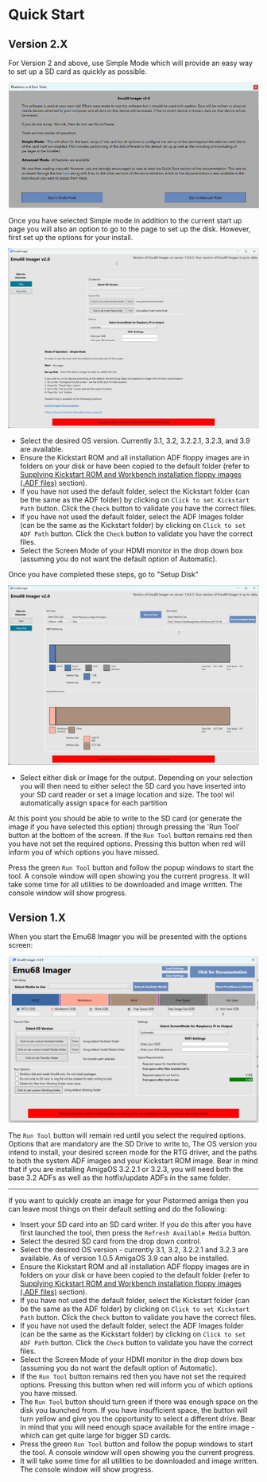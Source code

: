 # Quick Start

## Version 2.X

For Version 2 and above, use Simple Mode which will provide an easy way to set up a SD card as quickly as possible. 

![Emu68 Imager Startup Screen](images/Version2/StartupScreen.png)

Once you have selected Simple mode in addition to the current start up page you will also an option to go to the page to set up the disk. However, first set up the options for your install.  

![Emu68 Imager Startup Page](images/Version2/StartupPageSimple.png)

- Select the desired OS version. Currently 3.1, 3.2, 3.2.2.1, 3.2.3, and 3.9 are available. 
- Ensure the Kickstart ROM and all installation ADF floppy images are in folders on your disk or have been copied to the default folder (refer to [Supplying Kickstart ROM and Workbench installation floppy images (.ADF files)](instructions.md#supplying-kickstart-rom-and-workbench-installation-floppy-images-adf-files) section).
- If you have not used the default folder, select the Kickstart folder (can be the same as the ADF folder) by clicking on `Click to set Kickstart Path` button. Click the `Check` button to validate you have the correct files.
- If you have not used the default folder, select the ADF Images folder (can be the same as the Kickstart folder) by clicking on `Click to set ADF Path` button. Click the `Check` button to validate you have the correct files.
- Select the Screen Mode of your HDMI monitor in the drop down box (assuming you do not want the default option of Automatic).

Once you have completed these steps, go to "Setup Disk"

![Emu68 Imager Setup Disk Screen](images/Version2/SetupDiskSimple.png)

- Select either disk or Image for the output. Depending on your selection you will then need to either select the SD card you have inserted into your SD card reader or set a image location and size. The tool wil automatically assign space for each partition

At this point you should be able to write to the SD card (or generate the image if you have selected this option) through pressing the 'Run Tool' button at the bottom of the screen. If the `Run Tool` button remains red then you have not set the required options. Pressing this button when red will inform you of which options you have missed.

Press the green `Run Tool` button and follow the popup windows to start the tool. A console window will open showing you the current progress. It will take some time for all utilities to be downloaded and image written. The console window will show progress. 

## Version 1.X

When you start the Emu68 Imager you will be presented with the options screen:

![Emu68 Imager Screenshot](images/Version1/screenshot1.png)

The `Run Tool` button will remain red until you select the required options.
Options that are mandatory are the SD Drive to write to, The OS version you intend to install, your desired screen mode for the RTG driver, and the paths to both the system ADF images and your Kickstart ROM image.
Bear in mind that if you are installing AmigaOS 3.2.2.1 or 3.2.3, you will need both the base 3.2 ADFs as well as the hotfix/update ADFs in the same folder.

---

If you want to quickly create an image for your Pistormed amiga then you can leave most things on their default setting and do the following:
- Insert your SD card into an SD card writer. If you do this after you have first launched the tool, then press the `Refresh Available Media` button.
- Select the desired SD card from the drop down control.
- Select the desired OS version - currently 3.1, 3.2, 3.2.2.1 and 3.2.3 are available. As of version 1.0.5 AmigaOS 3.9 can also be installed.
- Ensure the Kickstart ROM and all installation ADF floppy images are in folders on your disk or have been copied to the default folder (refer to [Supplying Kickstart ROM and Workbench installation floppy images (.ADF files)](instructions.md#supplying-kickstart-rom-and-workbench-installation-floppy-images-adf-files) section).
- If you have not used the default folder, select the Kickstart folder (can be the same as the ADF folder) by clicking on `Click to set Kickstart Path` button. Click the `Check` button to validate you have the correct files.
- If you have not used the default folder, select the ADF Images folder (can be the same as the Kickstart folder) by clicking on `Click to set ADF Path` button. Click the `Check` button to validate you have the correct files.
- Select the Screen Mode of your HDMI monitor in the drop down box (assuming you do not want the default option of Automatic).
- If the `Run Tool` button remains red then you have not set the required options. Pressing this button when red will inform you of which options you have missed.
- The `Run Tool` button should turn green if there was enough space on the disk you launched from. If you have insufficient space, the button will turn yellow and give you the opportunity to select a different drive. Bear in mind that you will need enough space available for the entire image - which can get quite large for bigger SD cards.
- Press the green `Run Tool` button and follow the popup windows to start the tool. A console window will open showing you the current progress.
- It will take some time for all utilities to be downloaded and image written. The console window will show progress. 
